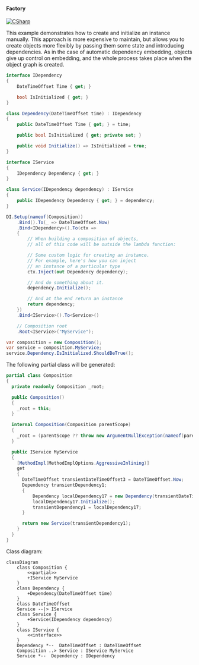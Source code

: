 #### Factory

[![CSharp](https://img.shields.io/badge/C%23-code-blue.svg)](../tests/Pure.DI.UsageTests/Basics/FactoryScenario.cs)

This example demonstrates how to create and initialize an instance manually. This approach is more expensive to maintain, but allows you to create objects more flexibly by passing them some state and introducing dependencies. As in the case of automatic dependency embedding, objects give up control on embedding, and the whole process takes place when the object graph is created.


```c#
interface IDependency
{
    DateTimeOffset Time { get; }

    bool IsInitialized { get; }
}

class Dependency(DateTimeOffset time) : IDependency
{
    public DateTimeOffset Time { get; } = time;

    public bool IsInitialized { get; private set; }

    public void Initialize() => IsInitialized = true;
}

interface IService
{
    IDependency Dependency { get; }
}

class Service(IDependency dependency) : IService
{
    public IDependency Dependency { get; } = dependency;
}

DI.Setup(nameof(Composition))
    .Bind().To(_ => DateTimeOffset.Now)
    .Bind<IDependency>().To(ctx =>
    {
        // When building a composition of objects,
        // all of this code will be outside the lambda function:

        // Some custom logic for creating an instance.
        // For example, here's how you can inject
        // an instance of a particular type
        ctx.Inject(out Dependency dependency);

        // And do something about it.
        dependency.Initialize();

        // And at the end return an instance
        return dependency;
    })
    .Bind<IService>().To<Service>()

    // Composition root
    .Root<IService>("MyService");

var composition = new Composition();
var service = composition.MyService;
service.Dependency.IsInitialized.ShouldBeTrue();
```

The following partial class will be generated:

```c#
partial class Composition
{
  private readonly Composition _root;

  public Composition()
  {
    _root = this;
  }

  internal Composition(Composition parentScope)
  {
    _root = (parentScope ?? throw new ArgumentNullException(nameof(parentScope)))._root;
  }

  public IService MyService
  {
    [MethodImpl(MethodImplOptions.AggressiveInlining)]
    get
    {
      DateTimeOffset transientDateTimeOffset3 = DateTimeOffset.Now;
      Dependency transientDependency1;
      {
          Dependency localDependency17 = new Dependency(transientDateTimeOffset3);
          localDependency17.Initialize();
          transientDependency1 = localDependency17;
      }

      return new Service(transientDependency1);
    }
  }
}
```

Class diagram:

```mermaid
classDiagram
	class Composition {
		<<partial>>
		+IService MyService
	}
	class Dependency {
		+Dependency(DateTimeOffset time)
	}
	class DateTimeOffset
	Service --|> IService
	class Service {
		+Service(IDependency dependency)
	}
	class IService {
		<<interface>>
	}
	Dependency *--  DateTimeOffset : DateTimeOffset
	Composition ..> Service : IService MyService
	Service *--  Dependency : IDependency
```

